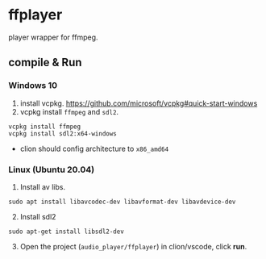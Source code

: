 # ffplayer

player wrapper for ffmpeg.

## compile & Run

### Windows 10
1. install vcpkg. https://github.com/microsoft/vcpkg#quick-start-windows
2. vcpkg install `ffmpeg` and `sdl2`.
```shell
vcpkg install ffmpeg
vcpkg install sdl2:x64-windows
```
* clion should config architecture to `x86_amd64`

### Linux (Ubuntu 20.04)

1. Install av libs.
```shell
sudo apt install libavcodec-dev libavformat-dev libavdevice-dev
```
2. Install sdl2
```shell
sudo apt-get install libsdl2-dev
```

3. Open the project (`audio_player/ffplayer`) in clion/vscode, click **run**.